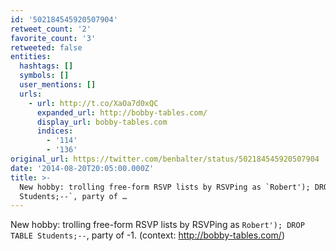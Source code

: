 ```yaml
---
id: '502184545920507904'
retweet_count: '2'
favorite_count: '3'
retweeted: false
entities:
  hashtags: []
  symbols: []
  user_mentions: []
  urls:
    - url: http://t.co/XaOa7d0xQC
      expanded_url: http://bobby-tables.com/
      display_url: bobby-tables.com
      indices:
        - '114'
        - '136'
original_url: https://twitter.com/benbalter/status/502184545920507904
date: '2014-08-20T20:05:00.000Z'
title: >-
  New hobby: trolling free-form RSVP lists by RSVPing as `Robert'); DROP TABLE
  Students;--`, party of …
---
```


New hobby: trolling free-form RSVP lists by RSVPing as `Robert'); DROP TABLE Students;--`, party of -1. (context: http://bobby-tables.com/)